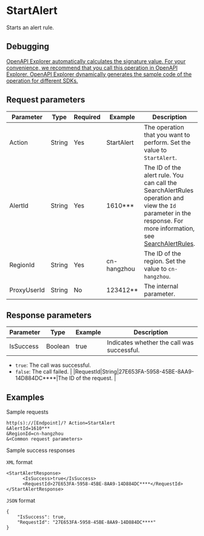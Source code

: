 # StartAlert

Starts an alert rule.

## Debugging

[OpenAPI Explorer automatically calculates the signature value. For your convenience, we recommend that you call this operation in OpenAPI Explorer. OpenAPI Explorer dynamically generates the sample code of the operation for different SDKs.](https://api.aliyun.com/#product=ARMS&api=StartAlert&type=RPC&version=2019-08-08)

## Request parameters

|Parameter|Type|Required|Example|Description|
|---------|----|--------|-------|-----------|
|Action|String|Yes|StartAlert|The operation that you want to perform. Set the value to `StartAlert`. |
|AlertId|String|Yes|1610\*\*\*|The ID of the alert rule. You can call the SearchAlertRules operation and view the `Id` parameter in the response. For more information, see [SearchAlertRules](~~175825~~). |
|RegionId|String|Yes|cn-hangzhou|The ID of the region. Set the value to `cn-hangzhou`. |
|ProxyUserId|String|No|123412\*\*|The internal parameter. |

## Response parameters

|Parameter|Type|Example|Description|
|---------|----|-------|-----------|
|IsSuccess|Boolean|true|Indicates whether the call was successful.

 -   `true`: The call was successful.
-   `false`: The call failed. |
|RequestId|String|27E653FA-5958-45BE-8AA9-14D884DC\*\*\*\*|The ID of the request. |

## Examples

Sample requests

```
http(s)://[Endpoint]/? Action=StartAlert
&AlertId=1610***
&RegionId=cn-hangzhou
&<Common request parameters>
```

Sample success responses

`XML` format

```
<StartAlertResponse>
	  <IsSuccess>true</IsSuccess>
	  <RequestId>27E653FA-5958-45BE-8AA9-14D884DC****</RequestId>
</StartAlertResponse>
```

`JSON` format

```
{
    "IsSuccess": true,
    "RequestId": "27E653FA-5958-45BE-8AA9-14D884DC****"
}
```

